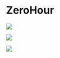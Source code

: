 # ZeroHour

![](https://img.shields.io/badge/C-356453?style=for-the-badge&logo=C&logoColor=FFFFFF)

![](https://img.shields.io/badge/max-525252?style=for-the-badge&logo=max&logoColor=FFFFFF)

![](https://img.shields.io/badge/stmicroelectronics-FF6C37?style=for-the-badge&logo=stmicroelectronics&logoColor=FFFFFF)
